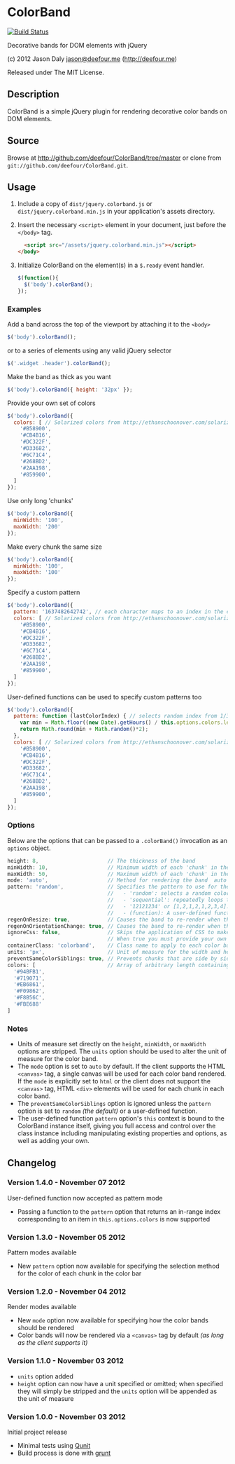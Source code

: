 # ColorBand

[![Build Status](https://secure.travis-ci.org/deefour/ColorBand.png)](http://travis-ci.org/deefour/ColorBand)

Decorative bands for DOM elements with jQuery

(c) 2012 Jason Daly <jason@deefour.me> (http://deefour.me)

Released under The MIT License.

## Description

ColorBand is a simple jQuery plugin for rendering decorative color bands on DOM elements.

## Source

Browse at http://github.com/deefour/ColorBand/tree/master or clone from `git://github.com/deefour/ColorBand.git`.

## Usage

 1. Include a copy of `dist/jquery.colorband.js` or `dist/jquery.colorband.min.js` in your application's assets directory.
 2. Insert the necessary `<script>` element in your document, just before the `</body>` tag.

      ```html
        <script src="/assets/jquery.colorband.min.js"></script>
      </body>
      ```

 3. Initialize ColorBand on the element(s) in a `$.ready` event handler.

      ```javascript
      $(function(){
        $('body').colorBand();
      });
      ```

### Examples

Add a band across the top of the viewport by attaching it to the `<body>`

```javascript
$('body').colorBand();
```

or to a series of elements using any valid jQuery selector

```javascript
$('.widget .header').colorBand();
```

Make the band as thick as you want

```javascript
$('body').colorBand({ height: '32px' });
```

Provide your own set of colors

```javascript
$('body').colorBand({ 
  colors: [ // Solarized colors from http://ethanschoonover.com/solarized
    '#B58900',
    '#CB4B16',
    '#DC322F',
    '#D33682',
    '#6C71C4',
    '#268BD2',
    '#2AA198',
    '#859900',
  ]
});
```

Use only long 'chunks'

```javascript
$('body').colorBand({
  minWidth: '100',
  maxWidth: '200'
});
```

Make every chunk the same size

```javascript
$('body').colorBand({
  minWidth: '100',
  maxWidth: '100'
});
```

Specify a custom pattern

```javascript
$('body').colorBand({
  pattern: '1637482642742', // each character maps to an index in the colors option
  colors: [ // Solarized colors from http://ethanschoonover.com/solarized
    '#B58900',
    '#CB4B16',
    '#DC322F',
    '#D33682',
    '#6C71C4',
    '#268BD2',
    '#2AA198',
    '#859900',
  ]
});
```

User-defined functions can be used to specify custom patterns too

```javascript
$('body').colorBand({
  pattern: function (lastColorIndex) { // selects random index from 1/3 of this.options.colors based on hour in the day
    var min = Math.floor((new Date).getHours() / this.options.colors.length) * 3;
    return Math.round(min + Math.random()*2);
  },
  colors: [ // Solarized colors from http://ethanschoonover.com/solarized
    '#B58900',
    '#CB4B16',
    '#DC322F',
    '#D33682',
    '#6C71C4',
    '#268BD2',
    '#2AA198',
    '#859900',
  ]
});
```

### Options

Below are the options that can be passed to a `.colorBand()` invocation as an `options` object.

```javascript
height: 8,                      // The thickness of the band
minWidth: 10,                   // Minimum width of each 'chunk' in the band
maxWidth: 50,                   // Maximum width of each 'chunk' in the band
mode: 'auto',                   // Method for rendering the band  auto|html|canvas
pattern: 'random',              // Specifies the pattern to use for the colored ordering of the chunks
                                //   - 'random': selects a random color from the colors option
                                //   - 'sequential': repeatedly loops through the colors option in the order they appear in the array
                                //   - '12121234' or [1,2,1,2,1,2,3,4]: (custom) per-character index mapping agains the colors option
                                //   - (function): A user-defined function, returning an integer matching an index value in the range of the colors option's array
regenOnResize: true,            // Causes the band to re-render when the browser resizes
regenOnOrientationChange: true, // Causes the band to re-render when the 
ignoreCss: false,               // Skips the application of CSS to make the band look 'right'.
                                // When true you must provide your own CSS for the band's container and chunks
containerClass: 'colorband',    // Class name to apply to each color band
units: 'px',                    // Unit of measure for the width and height each 'chunk' and the color band itself
preventSameColorSiblings: true, // Prevents chunks that are side by side from being the same color as one another
colors: [                       // Array of arbitrary length containing valid CSS background-color values (rgb strings are fine)
  '#94BFB1',
  '#719071',
  '#EB6861',
  '#F09862',
  '#F8B56C',
  '#FBE688'
]
```

### Notes

 - Units of measure set directly on the `height`, `minWidth`, or `maxWidth` options are stripped. The `units` option should be used to alter the unit of measure for the color band.
 - The `mode` option is set to `auto` by default. If the client supports the HTML `<canvas>` tag, a single canvas will be used for each color band rendered. If the `mode` is explicitly set to `html` or the client does not support the `<canvas>` tag, HTML `<div>` elements will be used for each chunk in each color band.
 - The `preventSameColorSiblings` option is ignored unless the `pattern` option is set to `random` *(the default)* or a user-defined function.
 - The user-defined function `pattern` option's `this` context is bound to the ColorBand instance itself, giving you full access and control over
 the class instance including manipulating existing properties and options, as well as adding your own.

## Changelog

### Version 1.4.0 - November 07 2012

User-defined function now accepted as pattern mode

 - Passing a function to the `pattern` option that returns an in-range index corresponding to an item in `this.options.colors` is now supported

### Version 1.3.0 - November 05 2012

Pattern modes available

 - New `pattern` option now available for specifying the selection method for the color of each chunk in the color bar

### Version 1.2.0 - November 04 2012

Render modes available

 - New `mode` option now available for specifying how the color bands should be rendered
 - Color bands will now be rendered via a `<canvas>` tag by default *(as long as the client supports it)*

### Version 1.1.0 - November 03 2012

 - `units` option added
 - `height` option can now have a unit specified or omitted; when specified they will simply be stripped and the `units` option will be appended as the unit of measure

### Version 1.0.0 - November 03 2012

Initial project release

 - Minimal tests using [Qunit](http://qunitjs.com/)
 - Build process is done with [grunt](https://github.com/gruntjs/grunt)